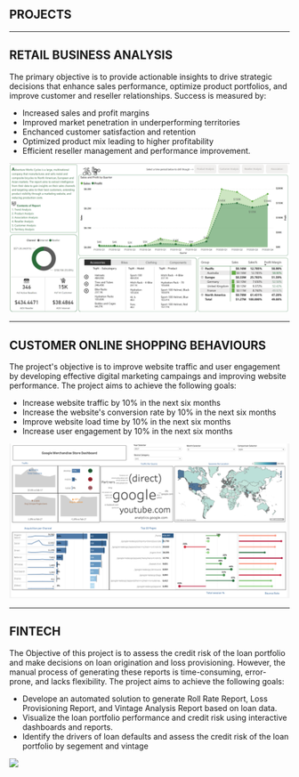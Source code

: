 ## PROJECTS
---
## RETAIL BUSINESS ANALYSIS

The primary objective is to provide actionable insights to drive strategic decisions that enhance sales performance, optimize product portfolios, and improve customer and reseller relationships. Success is measured by:
- Increased sales and profit margins
- Improved market penetration in underperforming territories
- Enchanced customer satisfaction and retention
- Optimized product mix leading to higher profitability
- Efficient reseller management and performance improvement.

<img src="Retail1.png"/>

---
## CUSTOMER ONLINE SHOPPING BEHAVIOURS 

The project's objective is to improve website traffic and user engagement by developing effective digital marketing campaings and improving website performance. The project aims to achieve the following goals:
- Increase website traffic by 10% in the next six months
- Increase the website's conversion rate by 10% in the next six months
- Improve website load time by 10% in the next six months
- Increase user engagement by 10% in the next six months
  
<img src="GMS.png"/>

---
## FINTECH

The Objective of this project is to assess the credit risk of the loan portfolio and make decisions on loan origination and loss provisioning. However, the manual process of generating these reports is time-consuming, error-prone, and lacks flexibility. The project aims to achieve the following goals:
- Develope an automated solution to generate Roll Rate Report, Loss Provisioning Report, and Vintage Analysis Report based on loan data.
- Visualize the loan portfolio performance and credit risk using interactive dashboards and reports.
- Identify the drivers of loan defaults and assess the credit risk of the loan portfolio by segement and vintage

<img src="images/new_ra.png?raw=true"/>






